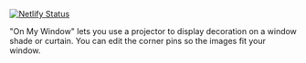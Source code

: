 [![Netlify Status](https://api.netlify.com/api/v1/badges/71d919f7-ce0e-46cb-82ac-957ba9041960/deploy-status)](https://app.netlify.com/sites/onmywindow/deploys)

"On My Window" lets you use a projector to display decoration on a window shade or curtain. You can edit the corner pins so the images fit your window.
